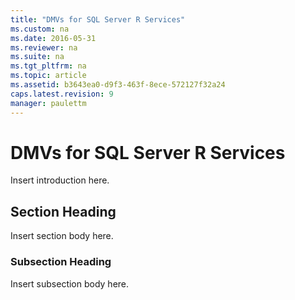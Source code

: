 ```yaml
---
title: "DMVs for SQL Server R Services"
ms.custom: na
ms.date: 2016-05-31
ms.reviewer: na
ms.suite: na
ms.tgt_pltfrm: na
ms.topic: article
ms.assetid: b3643ea0-d9f3-463f-8ece-572127f32a24
caps.latest.revision: 9
manager: paulettm
---
```

# DMVs for SQL Server R Services
Insert introduction here.  
  
## Section Heading  
 Insert section body here.  
  
### Subsection Heading  
 Insert subsection body here.